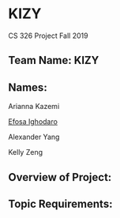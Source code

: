 # KIZY
 CS 326 Project Fall 2019

## Team Name: KIZY

## Names:

Arianna Kazemi

[Efosa Ighodaro](google.com) 

Alexander Yang 

Kelly Zeng


## Overview of Project:


## Topic Requirements:
